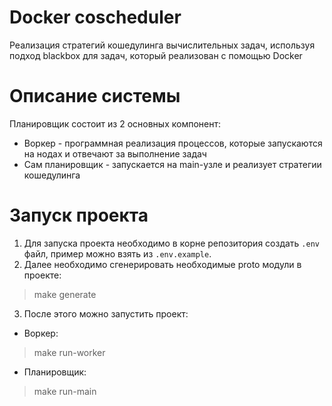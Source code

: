# Docker coscheduler
Реализация стратегий кошедулинга вычислительных задач, используя подход blackbox для задач, который реализован с помощью Docker

# Описание системы
Планировщик состоит из 2 основных компонент:
* Воркер - программная реализация процессов, которые запускаются на нодах и отвечают за выполнение задач
* Сам планировщик - запускается на main-узле и реализует стратегии кошедулинга


# Запуск проекта
1. Для запуска проекта необходимо в корне репозитория создать `.env` файл, пример можно взять из `.env.example`.
2. Далее необходимо сгенерировать необходимые proto модули в проекте:
> make generate
3. После этого можно запустить проект:
* Воркер:
> make run-worker
* Планировщик:
> make run-main
